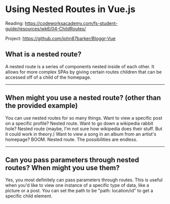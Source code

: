 # Using Nested Routes in Vue.js

Reading: https://codeworksacademy.com/fs-student-guide/resources/wk6/04-ChildRoutes/


Project: https://github.com/john87barker/Bloggr-Vue

## What is a nested route?

A nested route is a series of components nested inside of each other. It allows for more complex SPAs by giving certain routes children that can be accessed off of a child of the homepage. 

---

## When might you use a nested route? (other than the provided example)

You can use nested routes for so many things. Want to view a specific post on a specific profile? Nested route. Want to go down a wikipedia rabbit hole? Nested route (maybe, I'm not sure how wikipedia does their stuff. But it could work in theory.) Want to view a song in an album from an artist's homepage? BOOM. Nested route. The possibilities are endless. 

---

## Can you pass parameters through nested routes? When might you use them?

Yes, you most definitely can pass parameters through routes. This is useful when you'd like to view one instance of a specific type of data, like a picture or a post. You can set the path to be "path: location/id" to get a specific child element.